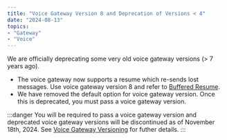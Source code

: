 ```yaml
---
title: "Voice Gateway Version 8 and Deprecation of Versions < 4"
date: "2024-08-13"
topics:
- "Gateway"
- "Voice"
---
```


We are officially deprecating some very old voice gateway versions (> 7 years ago).

* The voice gateway now supports a resume which re-sends lost messages. Use voice gateway version 8 and refer to [Buffered Resume](/docs/topics/voice-connections#buffered-resume).
* We have removed the default option for voice gateway version. Once this is deprecated, you must pass a voice gateway version.

:::danger
You will be required to pass a voice gateway version and deprecated voice gateway versions will be discontinued as of November 18th, 2024. See [Voice Gateway Versioning](/docs/topics/voice-connections#voice-gateway-versioning) for futher details.
:::
